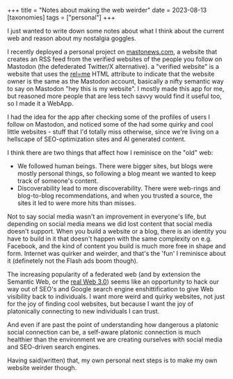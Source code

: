 +++
title =  "Notes about making the web weirder"
date = 2023-08-13
[taxonomies]
tags = ["personal"]
+++

I just wanted to write down some notes about what I think about the current web and reason about my nostalgia goggles.

I recently deployed a personal project on [mastonews.com](https://mastonews.com), a website that creates an RSS feed from the verified websites of the people you follow on Mastodon (the defederated Twitter/X alternative). a "verified website" is a website that uses the [rel=me](https://developer.mozilla.org/en-US/docs/Web/HTML/Attributes/rel/me) HTML attribute to indicate that the website owner is the same as the Mastodon account, basically a nifty semantic way to say on Mastodon "hey this is my website". I mostly made this app for me, but reasoned more people that are less tech savvy would find it useful too, so I made it a WebApp.

I had the idea for the app after checking some of the profiles of users I follow on Mastodon, and noticed some of the had some quirky and cool little websites - stuff that I'd totally miss otherwise, since we're living on a hellscape of SEO-optimization sites and AI generated content.

I think there are two things that affect how I reminisce on the "old" web:

- We followed human beings. There were bigger sites, but blogs were mostly personal things, so following a blog meant we wanted to keep track of someone's content.
- Discoverability lead to more discoverability. There were web-rings and blog-to-blog recommendations, and when you trusted a source, the sites it led to were more hits than misses.

Not to say social media wasn't an improvement in everyone's life, but depending on social media means we did lost content that social media doesn't support. When you build a website or a blog, there is an identity you have to build in it that doesn't happen with the same complexity on e.g. Facebook, and the kind of content you build is much more free in shape and form. Internet was quirker and weirder, and that's the 'fun' I reminisce about it (definetely not the Flash ads boom though).

The increasing popularity of a federated web (and by extension the Semantic Web, or the [real Web 3.0](https://en.wikipedia.org/wiki/Semantic_Web)) seems like an opportunity to hack our way out of SEO's and Google search engine enshittification to give Web visibility back to individuals. I want more weird and quirky websites, not just for the joy of finding cool websites, but because I want the joy of platonically connecting to new individuals I can trust.

And even if are past the point of understanding how dangerous a platonic social connection can be, a self-aware platonic connection is much healthier than the environment we are creating ourselves with social media and SEO-driven search engines.

Having said(written) that, my own personal next steps is to make my own website weirder though.
